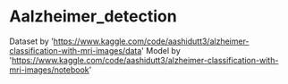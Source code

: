# Aalzheimer_detection

Dataset by 'https://www.kaggle.com/code/aashidutt3/alzheimer-classification-with-mri-images/data'
Model by 'https://www.kaggle.com/code/aashidutt3/alzheimer-classification-with-mri-images/notebook'
